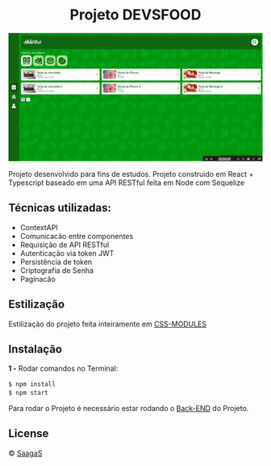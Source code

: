 <h1 align="center">Projeto DEVSFOOD</h1>

![](https://raw.githubusercontent.com/biixin/devsfood-giff/main/20221106_175754.gif)

Projeto desenvolvido para fins de estudos.
Projeto construido em React + Typescript baseado em uma API RESTful feita em Node com Sequelize

## Técnicas utilizadas:

- ContextAPI
- Comunicacão entre componentes
- Requisição de API RESTful
- Autenticação via token JWT
- Persistência de token
- Criptografia de Senha
- Paginacão

## Estilização

Estilização do projeto feita inteiramente em [CSS-MODULES](https://create-react-app.dev/docs/adding-a-css-modules-stylesheet/)  

## Instalação

**1 -** Rodar comandos no Terminal:
```sh
$ npm install
$ npm start
```
Para rodar o Projeto é necessário estar rodando o [Back-END](https://github.com/saagas-code/node-api-devsfood) do Projeto.

## License
© [SaagaS](https://github.com/SaagaS0)
